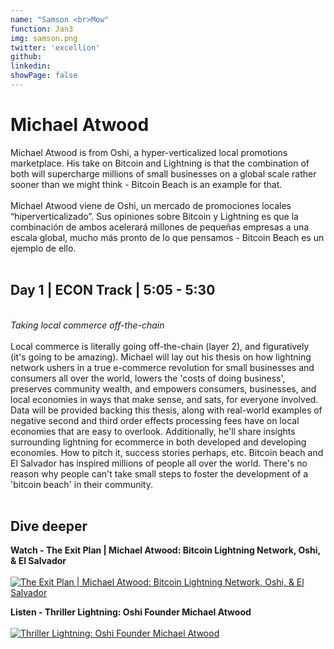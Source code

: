 ```yaml
---
name: "Samson <br>Mow"
function: Jan3
img: samson.png
twitter: 'excellion'
github: 
linkedin:
showPage: false
---
```


# Michael Atwood
 
Michael Atwood is from Oshi, a hyper-verticalized local promotions marketplace. His take on Bitcoin and Lightning is that the combination of both will s‪upercharge millions of small businesses on a global scale rather sooner than we might think - Bitcoin Beach is an example for that.
<br><br>
Michael Atwood viene de Oshi, un mercado de promociones locales “hiperverticalizado”. Sus opiniones sobre Bitcoin y Lightning es que la combinación de ambos acelerará ‪millones de pequeñas empresas a una escala global, mucho más pronto de lo que pensamos - Bitcoin Beach es un ejemplo de ello.
<br><br>

## Day 1 | ECON Track | 5:05 - 5:30
<br>
<i>Taking local commerce off-the-chain</i><br><br>
Local commerce is literally going off-the-chain (layer 2), and figuratively (it's going to be amazing). Michael will lay out his thesis on how lightning network ushers in a true e-commerce revolution for small businesses and consumers all over the world, lowers the 'costs of doing business', preserves community wealth, and empowers consumers, businesses, and local economies in ways that make sense, and sats, for everyone involved. Data will be provided backing this thesis, along with real-world examples of negative second and third order effects processing fees have on local economies that are easy to overlook. Additionally, he'll share insights surrounding lightning for ecommerce in both developed and developing economies. How to pitch it, success stories perhaps, etc. Bitcoin beach and El Salvador has inspired millions of people all over the world. There's no reason why people can't take small steps to foster the development of a 'bitcoin beach' in their community.<br><br>

## Dive deeper


<div class="grid grid-cols-2 gap-5">
<div class="p-3 my-2">

**Watch - The Exit Plan | Michael Atwood: Bitcoin Lightning Network, Oshi, & El Salvador** <br><br>
[ ![The Exit Plan | Michael Atwood: Bitcoin Lightning Network, Oshi, & El Salvador](/2022/content/michael_renegade.png)](https://www.youtube.com/watch?v=rnL5rsWwF3s/)
</div>

<div class="p-3 my-2">

**Listen - Thriller Lightning: Oshi Founder Michael Atwood** <br><br>
[ ![Thriller Lightning: Oshi Founder Michael Atwood](/2022/content/michael_thriller.png)](https://www.thrillerbitcoin.com/thriller-lightning-michaelatwood/)
</div>


<br>


